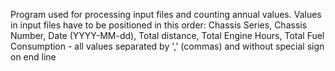 Program used for processing input files and counting annual values.
Values in input files have to be positioned in this order: Chassis Series, Chassis Number, Date (YYYY-MM-dd), Total distance, Total Engine Hours, Total Fuel Consumption - all values separated by ',' (commas) and without special sign on end line
